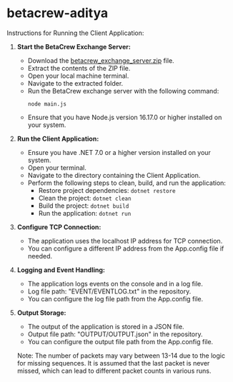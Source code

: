 # betacrew-aditya

Instructions for Running the Client Application:

1. **Start the BetaCrew Exchange Server:**

   - Download the [betacrew_exchange_server.zip](https://github.com/aditya-bsingh5/betacrew-aditya/files/12538214/betacrew_exchange_server.zip) file.
   - Extract the contents of the ZIP file.
   - Open your local machine terminal.
   - Navigate to the extracted folder.
   - Run the BetaCrew exchange server with the following command:
     ```
     node main.js
     ```
   - Ensure that you have Node.js version 16.17.0 or higher installed on your system.

2. **Run the Client Application:**

   - Ensure you have .NET 7.0 or a higher version installed on your system.
   - Open your terminal.
   - Navigate to the directory containing the Client Application.
   - Perform the following steps to clean, build, and run the application:
     - Restore project dependencies: `dotnet restore`
     - Clean the project: `dotnet clean`
     - Build the project: `dotnet build`
     - Run the application: `dotnet run`

3. **Configure TCP Connection:**

   - The application uses the localhost IP address for TCP connection.
   - You can configure a different IP address from the App.config file if needed.

4. **Logging and Event Handling:**

   - The application logs events on the console and in a log file.
   - Log file path: "EVENT/EVENTLOG.txt" in the repository.
   - You can configure the log file path from the App.config file.

5. **Output Storage:**

   - The output of the application is stored in a JSON file.
   - Output file path: "OUTPUT/OUTPUT.json" in the repository.
   - You can configure the output file path from the App.config file.

   Note: The number of packets may vary between 13-14 due to the logic for missing sequences. It is assumed that the last packet is never missed, which can lead to different packet counts in various runs.

